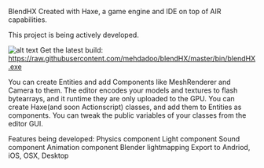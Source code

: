 BlendHX
Created with Haxe, a game engine and IDE on top of AIR capabilities.

This project is being actively developed.

![alt text](http://igloo.ir/blendhx.png)
Get the latest build:
https://raw.githubusercontent.com/mehdadoo/blendHX/master/bin/blendHX.exe


You can create Entities and add Components like MeshRenderer and Camera to them.
The editor encodes your models and textures to flash bytearrays, and it runtime they are only uploaded to the GPU.
You can create Haxe(and soon Actionscript) classes, and add them to Entities as components. You can tweak the public variables of your classes from the editor GUI.

Features being developed:
Physics component
Light component
Sound component
Animation component
Blender lightmapping
Export to Andriod, iOS, OSX, Desktop